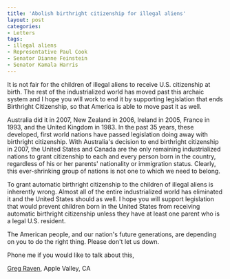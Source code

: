 ```yaml
---
title: 'Abolish birthright citizenship for illegal aliens'
layout: post
categories:
- Letters
tags:
- illegal aliens
- Representative Paul Cook
- Senator Dianne Feinstein
- Senator Kamala Harris
---
```


It is not fair for the children of illegal aliens to receive U.S. citizenship at birth. The rest of the industrialized world has moved past this archaic system and I hope you will work to end it by supporting legislation that ends Birthright Citizenship, so that America is able to move past it as well.

Australia did it in 2007, New Zealand in 2006, Ireland in 2005, France in 1993, and the United Kingdom in 1983. In the past 35 years, these developed, first world nations have passed legislation doing away with birthright citizenship. With Australia's decision to end birthright citizenship in 2007, the United States and Canada are the only remaining industrialized nations to grant citizenship to each and every person born in the country, regardless of his or her parents' nationality or immigration status. Clearly, this ever-shrinking group of nations is not one to which we need to belong.

To grant automatic birthright citizenship to the children of illegal aliens is inherently wrong. Almost all of the entire industrialized world has eliminated it and the United States should as well. I hope you will support legislation that would prevent children born in the United States from receiving automatic birthright citizenship unless they have at least one parent who is a legal U.S. resident.

The American people, and our nation's future generations, are depending on you to do the right thing. Please don't let us down.

Phone me if you would like to talk about this,

[Greg Raven](https://www.gregraven.org/), Apple Valley, CA